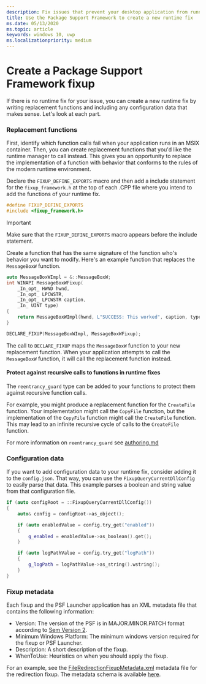 ```yaml
---
description: Fix issues that prevent your desktop application from running in an MSIX container
title: Use the Package Support Framework to create a new runtime fix
ms.date: 05/13/2020
ms.topic: article
keywords: windows 10, uwp
ms.localizationpriority: medium
---
```


# Create a Package Support Framework fixup 

If there is no runtime fix for your issue, you can create a new runtime fix by writing replacement functions and including any configuration data that makes sense. Let's look at each part.

### Replacement functions

First, identify which function calls fail when your application runs in an MSIX container. Then, you can create replacement functions that you'd like the runtime manager to call instead. This gives you an opportunity to replace the implementation of a function with behavior that conforms to the rules of the modern runtime environment.

Declare the ``FIXUP_DEFINE_EXPORTS`` macro and then add a include statement for the `fixup_framework.h` at the top of each .CPP file where you intend to add the functions of your runtime fix.

```c++
#define FIXUP_DEFINE_EXPORTS
#include <fixup_framework.h>
```

>[!IMPORTANT]
>Make sure that the `FIXUP_DEFINE_EXPORTS` macro appears before the include statement.

Create a function that has the same signature of the function who's behavior you want to modify. Here's an example function that replaces the `MessageBoxW` function.

```c++
auto MessageBoxWImpl = &::MessageBoxW;
int WINAPI MessageBoxWFixup(
    _In_opt_ HWND hwnd,
    _In_opt_ LPCWSTR,
    _In_opt_ LPCWSTR caption,
    _In_ UINT type)
{
    return MessageBoxWImpl(hwnd, L"SUCCESS: This worked", caption, type);
}

DECLARE_FIXUP(MessageBoxWImpl, MessageBoxWFixup);
```

The call to `DECLARE_FIXUP` maps the `MessageBoxW` function to your new replacement function. When your application attempts to call the `MessageBoxW` function, it will call the replacement function instead.

#### Protect against recursive calls to functions in runtime fixes

The `reentrancy_guard` type can be added to your functions to protect them against recursive function calls.

For example, you might produce a replacement function for the `CreateFile` function. Your implementation might call the `CopyFile` function, but the implementation of the `CopyFile` function might call the `CreateFile` function. This may lead to an infinite recursive cycle of calls to the `CreateFile` function.

For more information on `reentrancy_guard` see [authoring.md](https://github.com/Microsoft/MSIX-PackageSupportFramework/blob/master/Authoring.md)

### Configuration data

If you want to add configuration data to your runtime fix, consider adding it to the ``config.json``. That way, you can use the `FixupQueryCurrentDllConfig` to easily parse that data. This example parses a boolean and string value from that configuration file.

```c++
if (auto configRoot = ::FixupQueryCurrentDllConfig())
{
    auto& config = configRoot->as_object();

    if (auto enabledValue = config.try_get("enabled"))
    {
        g_enabled = enabledValue->as_boolean().get();
    }

    if (auto logPathValue = config.try_get("logPath"))
    {
        g_logPath = logPathValue->as_string().wstring();
    }
}
```

### Fixup metadata

Each fixup and the PSF Launcher application has an XML metadata file that contains the following information:

* Version: The version of the PSF is in MAJOR.MINOR.PATCH format according to [Sem Version 2](https://semver.org/).
* Minimum Windows Platform: The minimum windows version required for the fixup or PSF Launcher.
* Description: A short description of the fixup.
* WhenToUse: Heuristics on when you should apply the fixup.

For an example, see the [FileRedirectionFixupMetadata.xml](https://github.com/microsoft/MSIX-PackageSupportFramework/blob/master/fixups/FileRedirectionFixup/FileRedirectionFixupMetadata.xml) metadata file for the redirection fixup. The metadata schema is available [here](https://github.com/microsoft/MSIX-PackageSupportFramework/blob/master/MetadataSchema.xsd).
